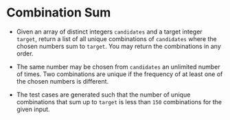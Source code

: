 # Combination Sum

- Given an array of distinct integers `candidates` and a target integer `target`, return a list of all unique combinations of `candidates` where the chosen numbers sum to `target`. You may return the combinations in any order.

- The same number may be chosen from `candidates` an unlimited number of times. Two combinations are unique if the frequency of at least one of the chosen numbers is different.

- The test cases are generated such that the number of unique combinations that sum up to `target` is less than `150` combinations for the given input.
